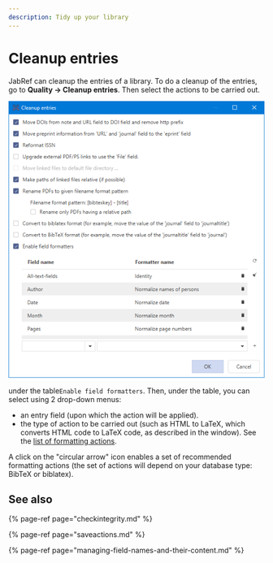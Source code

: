 ```yaml
---
description: Tidy up your library
---
```


# Cleanup entries

JabRef can cleanup the entries of a library. To do a cleanup of the entries, go to **Quality → Cleanup entries**. Then select the actions to be carried out.

![The Cleanup entries dialog](../.gitbook/assets/cleanupdialog%20%282%29%20%282%29%20%282%29%20%282%29%20%282%29%20%282%29%20%282%29.png)

under the table`Enable field formatters`. Then, under the table, you can select using 2 drop-down menus:

* an entry field \(upon which the action will be applied\).
* the type of action to be carried out \(such as HTML to LaTeX, which converts HTML code to LaTeX code, as described in the window\).​ See the [list of formatting actions](saveactions.md).

A click on the "circular arrow" icon enables a set of recommended formatting actions \(the set of actions will depend on your database type: BibTeX or biblatex\).

## See also

{% page-ref page="checkintegrity.md" %}

{% page-ref page="saveactions.md" %}

{% page-ref page="managing-field-names-and-their-content.md" %}

